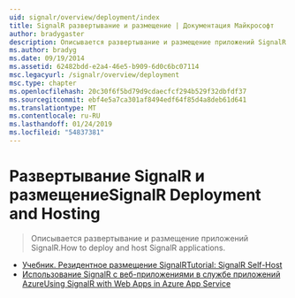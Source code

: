 ```yaml
---
uid: signalr/overview/deployment/index
title: SignalR развертывание и размещение | Документация Майкрософт
author: bradygaster
description: Описывается развертывание и размещение приложений SignalR.
ms.author: bradyg
ms.date: 09/19/2014
ms.assetid: 62482bdd-e2a4-46e5-b909-6d0c6bc07114
msc.legacyurl: /signalr/overview/deployment
msc.type: chapter
ms.openlocfilehash: 20c30f6f5bd79d9cdaecfcf294b529f32dbfdf37
ms.sourcegitcommit: ebf4e5a7ca301af8494edf64f85d4a8deb61d641
ms.translationtype: MT
ms.contentlocale: ru-RU
ms.lasthandoff: 01/24/2019
ms.locfileid: "54837381"
---
```

<a name="signalr-deployment-and-hosting"></a><span data-ttu-id="b6794-103">Развертывание SignalR и размещение</span><span class="sxs-lookup"><span data-stu-id="b6794-103">SignalR Deployment and Hosting</span></span>
====================
> <span data-ttu-id="b6794-104">Описывается развертывание и размещение приложений SignalR.</span><span class="sxs-lookup"><span data-stu-id="b6794-104">How to deploy and host SignalR applications.</span></span>


- [<span data-ttu-id="b6794-105">Учебник. Резидентное размещение SignalR</span><span class="sxs-lookup"><span data-stu-id="b6794-105">Tutorial: SignalR Self-Host</span></span>](tutorial-signalr-self-host.md)
- [<span data-ttu-id="b6794-106">Использование SignalR с веб-приложениями в службе приложений Azure</span><span class="sxs-lookup"><span data-stu-id="b6794-106">Using SignalR with Web Apps in Azure App Service</span></span>](using-signalr-with-azure-web-sites.md)
